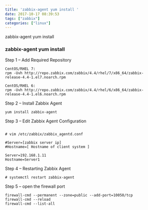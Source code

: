 ```yaml
---
title: 'zabbix-agent yum install '
date: 2017-10-17 08:39:53
tags: ["zabbix"]
categories: ["linux"]
---
```

zabbix-agent yum install
<!--more-->
### zabbix-agent yum install

Step 1 – Add Required Repository
```shell
CentOS/RHEL 7:
rpm -Uvh http://repo.zabbix.com/zabbix/4.4/rhel/7/x86_64/zabbix-release-4.4-1.el7.noarch.rpm

CentOS/RHEL 6:
rpm -Uvh http://repo.zabbix.com/zabbix/4.4/rhel/6/x86_64/zabbix-release-4.4-1.el6.noarch.rpm
```

Step 2 – Install Zabbix Agent
```shell
yum install zabbix-agent
```
Step 3 – Edit Zabbix Agent Configuration
```shell

# vim /etc/zabbix/zabbix_agentd.conf

#Server=[zabbix server ip]
#Hostname=[ Hostname of client system ]

Server=192.168.1.11
Hostname=Server1
```

Step 4 – Restarting Zabbix Agent
```shell
# systemctl restart zabbix-agent
```
Step 5 – open the firewall port 
```shell
firewall-cmd --permanent --zone=public --add-port=10050/tcp
firewall-cmd --reload
firewall-cmd --list-all
```